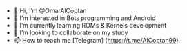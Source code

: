 - 👋 Hi, I’m @OmarAlCoptan
- 👀 I’m interested in Bots programming and Android
- 🌱 I’m currently learning ROMs & Kernels development
- 💞️ I’m looking to collaborate on my study
- 📫 How to reach me [Telegram]
(https://t.me/AlCoptan99).

<!---
OmarAlCoptan/OmarAlCoptan is a ✨ special ✨ repository because its `README.md` (this file) appears on your GitHub profile.
You can click the Preview link to take a look at your changes.
--->
